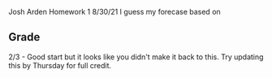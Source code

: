 Josh Arden Homework 1 8/30/21
I guess my forecase based on

## Grade
2/3 - Good start but it looks like you didn't make it back to this. Try updating this by Thursday for full credit. 
